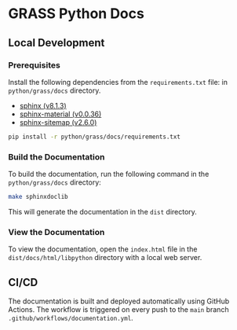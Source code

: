 # GRASS Python Docs

## Local Development

### Prerequisites

Install the following dependencies from the `requirements.txt` file: in
`python/grass/docs` directory.

* [sphinx (v8.1.3)](https://www.sphinx-doc.org/en/master/changes/8.1.html)
* [sphinx-material (v0.0.36)](https://bashtage.github.io/sphinx-material/)
* [sphinx-sitemap (v2.6.0)](https://sphinx-sitemap.readthedocs.io/en/latest/)

```bash
pip install -r python/grass/docs/requirements.txt
```

### Build the Documentation

To build the documentation, run the following command in the `python/grass/docs`
directory:

```bash
make sphinxdoclib
```

This will generate the documentation in the `dist` directory.

### View the Documentation

To view the documentation, open the `index.html` file in the
`dist/docs/html/libpython`
directory with a local web server.

## CI/CD

The documentation is built and deployed automatically using GitHub Actions.
The workflow is triggered on every push to the `main` branch `.github/workflows/documentation.yml`.
